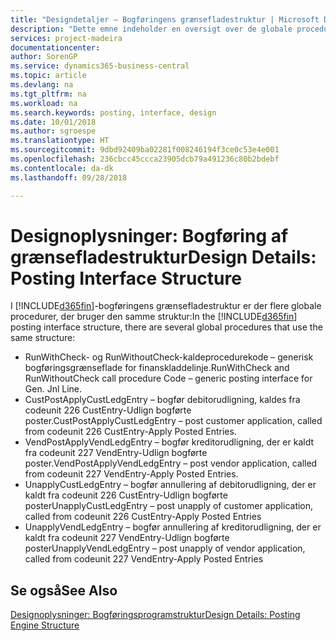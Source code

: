 ```yaml
---
title: "Designdetaljer – Bogføringens grænsefladestruktur | Microsoft Docs"
description: "Dette emne indeholder en oversigt over de globale procedurer i bogføringens grænsefladestruktur."
services: project-madeira
documentationcenter: 
author: SorenGP
ms.service: dynamics365-business-central
ms.topic: article
ms.devlang: na
ms.tgt_pltfrm: na
ms.workload: na
ms.search.keywords: posting, interface, design
ms.date: 10/01/2018
ms.author: sgroespe
ms.translationtype: HT
ms.sourcegitcommit: 9dbd92409ba02281f008246194f3ce0c53e4e001
ms.openlocfilehash: 236cbcc45ccca23905dcb79a491236c80b2bdebf
ms.contentlocale: da-dk
ms.lasthandoff: 09/28/2018

---
```

# <a name="design-details-posting-interface-structure"></a><span data-ttu-id="be49c-103">Designoplysninger: Bogføring af grænsefladestruktur</span><span class="sxs-lookup"><span data-stu-id="be49c-103">Design Details: Posting Interface Structure</span></span>
<span data-ttu-id="be49c-104">I [!INCLUDE[d365fin](includes/d365fin_md.md)]-bogføringens grænsefladestruktur er der flere globale procedurer, der bruger den samme struktur:</span><span class="sxs-lookup"><span data-stu-id="be49c-104">In the [!INCLUDE[d365fin](includes/d365fin_md.md)] posting interface structure, there are several global procedures that use the same structure:</span></span>  
  
* <span data-ttu-id="be49c-105">RunWithCheck- og RunWithoutCheck-kaldeprocedurekode – generisk bogføringsgrænseflade for finanskladdelinje.</span><span class="sxs-lookup"><span data-stu-id="be49c-105">RunWithCheck and RunWithoutCheck call procedure Code – generic posting interface for Gen. Jnl Line.</span></span>  
* <span data-ttu-id="be49c-106">CustPostApplyCustLedgEntry – bogfør debitorudligning, kaldes fra codeunit 226 CustEntry-Udlign bogførte poster.</span><span class="sxs-lookup"><span data-stu-id="be49c-106">CustPostApplyCustLedgEntry – post customer application, called from codeunit 226 CustEntry-Apply Posted Entries.</span></span>  
* <span data-ttu-id="be49c-107">VendPostApplyVendLedgEntry – bogfør kreditorudligning, der er kaldt fra codeunit 227 VendEntry-Udlign bogførte poster.</span><span class="sxs-lookup"><span data-stu-id="be49c-107">VendPostApplyVendLedgEntry – post vendor application, called from codeunit 227 VendEntry-Apply Posted Entries.</span></span>  
* <span data-ttu-id="be49c-108">UnapplyCustLedgEntry – bogfør annullering af debitorudligning, der er kaldt fra codeunit 226 CustEntry-Udlign bogførte poster</span><span class="sxs-lookup"><span data-stu-id="be49c-108">UnapplyCustLedgEntry – post unapply of customer application, called from codeunit 226 CustEntry-Apply Posted Entries</span></span>  
* <span data-ttu-id="be49c-109">UnapplyVendLedgEntry – bogfør annullering af kreditorudligning, der er kaldt fra codeunit 227 VendEntry-Udlign bogførte poster</span><span class="sxs-lookup"><span data-stu-id="be49c-109">UnapplyVendLedgEntry – post unapply of vendor application, called from codeunit 227 VendEntry-Apply Posted Entries</span></span>  
  
## <a name="see-also"></a><span data-ttu-id="be49c-110">Se også</span><span class="sxs-lookup"><span data-stu-id="be49c-110">See Also</span></span>  
[<span data-ttu-id="be49c-111">Designoplysninger: Bogføringsprogramstruktur</span><span class="sxs-lookup"><span data-stu-id="be49c-111">Design Details: Posting Engine Structure</span></span>](design-details-posting-engine-structure.md)
